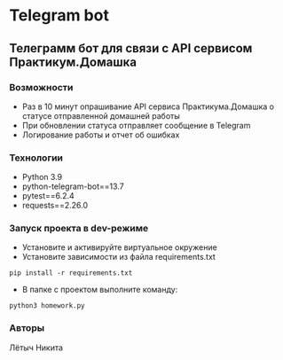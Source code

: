 # Telegram bot
## Телеграмм бот для связи с API сервисом Практикум.Домашка
### Возможности
- Раз в 10 минут опрашивание API сервиса Практикума.Домашка о статусе отправленной домашней работы
- При обновлении статуса отправляет сообщение в Telegram
- Логирование работы и отчет об ошибках

### Технологии
- Python 3.9
- python-telegram-bot==13.7
- pytest==6.2.4
- requests==2.26.0

### Запуск проекта в dev-режиме
- Установите и активируйте виртуальное окружение
- Установите зависимости из файла requirements.txt
```
pip install -r requirements.txt
``` 
- В папке с проектом выполните команду:
```
python3 homework.py
```

### Авторы
Лётыч Никита

